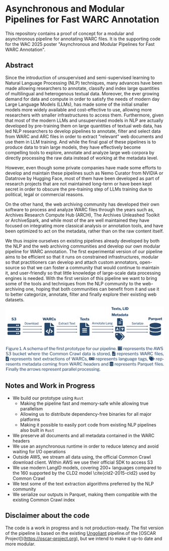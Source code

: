 # Asynchronous and Modular Pipelines for Fast WARC Annotation

This repository contains a proof of concept for a modular and asynchronous pipeline for annotating WARC files. It is the supporting code for the WAC 2025 poster "Asynchronous and Modular Pipelines for Fast WARC Annotation".

## Abstract

Since the introduction of unsupervised and semi-supervised learning to Natural Language Processing (NLP) techniques, many advances have been made allowing researchers to annotate, classify and index large quantities of multilingual and heterogenous textual data. Moreover, the ever growing demand for data and compute in order to satisfy the needs of modern day Large Language Models (LLMs), has made some of the initial smaller models more widely available and cost-effective to use, allowing more researchers with smaller infrastructures to access them. Furthermore, given that most of the modern LLMs and unsupervised models in NLP are actually developed by pre-training them on large quantities of textual web data, has led NLP researchers to develop pipelines to annotate, filter and select data from WARC and ARC files in order to extract "relevant" web documents and use them in LLM training. And while the final goal of these pipelines is to produce data to train large models, they have effectively become compelling tools to explore, annotate and analyze large web corpora by directly processing the raw data instead of working at the metadata level.

However, even though some private companies have made some efforts to develop and maintain these pipelines such as Nemo Curator from NVIDIA or Datatrove by Hugging Face, most of them have been developed as part of research projects that are not maintained long-term or have been kept secret in order to obscure the pre-training step of LLMs training due to political, legal or commercial reasons. 

On the other hand, the web archiving community has developed their own software to process and analyze WARC files through the years such as, Archives Research Compute Hub (ARCH), The Archives Unleashed Toolkit or ArchiveSpark, and while most of the are well maintained they have focused on integrating more classical analysis or annotation tools, and have been optimized to act on the metadata, rather than on the raw content itself. 

We thus inspire ourselves on existing pipelines already developed by both the NLP and the web archiving communities and develop our own modular pipeline for WARC annotation. The first experimental version of our pipeline aims to be efficient so that it runs on constrained infrastructures, modular so that practitioners can develop and attach custom annotators, open-source so that we can foster a community that would continue to maintain it, and user-friendly so that little knowledge of large-scale data processing engines is needed. With the first version of this pipeline we want to bring some of the tools and techniques from the NLP community to the web-archiving one, hoping that both communities can benefit from it and use it to better categorize, annotate, filter and finally explore their existing web datasets.

![A schema of the first prototype for our pipeline.](assets/pipeline_diagram.png "The first pipeline prototype")

## Notes and Work in Progress

- We build our prototype using `Rust`
  - Making the pipeline fast and memory-safe while allowing true parallelism
  - Allowing us to distribute dependency-free binaries for all major platforms
  - Making it possible to easily port code from existing NLP pipelines also built in `Rust`
- We preserve all documents and all metadata contained in the WARC headers
- We use an asynchronous runtime in order to reduce latency and avoid waiting for I/O operations
- Outside AWS, we stream all data using, the official Common Crawl download client. Within AWS we use their official SDK to access S3
- We use modern LangID models, covering 200+ languages compared to the 160 supported by the CLD2 model \cite{cld2-2015-cld2} used by Common Crawl
- We test some of the text extraction algorithms preferred by the NLP community
- We serialize our outputs in Parquet, making them compatible with the existing Common Crawl index

## Disclaimer about the code

The code is a work in progress and is not production-ready. The fist version of the pipeline is based on the existing [Ungoliant](https://github.com/oscar-project/ungoliant) pipeline.of the [OSCAR Project])(https://oscar-project.org), but we intend to make it up-to date and more modular.
